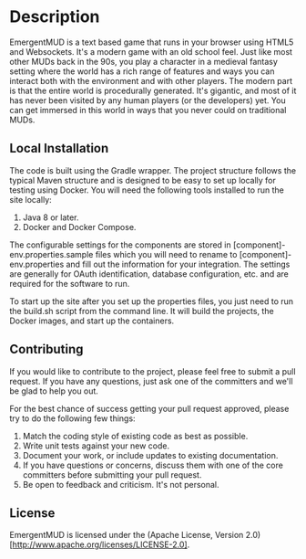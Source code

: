 # Description
EmergentMUD is a text based game that runs in your browser using HTML5 and Websockets. It's a modern game with an old school feel. Just like most other MUDs back in the 90s, you play a character in a medieval fantasy setting where the world has a rich range of features and ways you can interact both with the environment and with other players. The modern part is that the entire world is procedurally generated. It's gigantic, and most of it has never been visited by any human players (or the developers) yet. You can get immersed in this world in ways that you never could on traditional MUDs.

## Local Installation
The code is built using the Gradle wrapper. The project structure follows the typical Maven structure and is designed to be easy to set up locally for testing using Docker. You will need the following tools installed to run the site locally:

1. Java 8 or later.
1. Docker and Docker Compose.

The configurable settings for the components are stored in [component]-env.properties.sample files which you will need to rename to [component]-env.properties and fill out the information for your integration. The settings are generally for OAuth identification, database configuration, etc. and are required for the software to run.

To start up the site after you set up the properties files, you just need to run the build.sh script from the command line. It will build the projects, the Docker images, and start up the containers.

## Contributing
If you would like to contribute to the project, please feel free to submit a pull request. If you have any questions, just ask one of the committers and we'll be glad to help you out.

For the best chance of success getting your pull request approved, please try to do the following few things:

1. Match the coding style of existing code as best as possible.
1. Write unit tests against your new code.
1. Document your work, or include updates to existing documentation.
1. If you have questions or concerns, discuss them with one of the core committers before submitting your pull request.
1. Be open to feedback and criticism. It's not personal.

## License
EmergentMUD is licensed under the (Apache License, Version 2.0)[http://www.apache.org/licenses/LICENSE-2.0].

